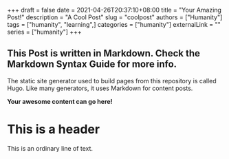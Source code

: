 +++ 
draft = false
date = 2021-04-26T20:37:10+08:00
title = "Your Amazing Post!"
description = "A Cool Post"
slug = "coolpost"
authors = ["Humanity"]
tags = ["humanity", "learning",]
categories = ["humanity"]
externalLink = ""
series = ["humanity"]
+++

## This Post is written in Markdown. Check the Markdown Syntax Guide for more info. 

The static site generator used to build pages from this repository is called Hugo. Like many generators, it uses Markdown for content posts. 

**Your awesome content can go here!**

# This is a header 

This is an ordinary line of text. 



